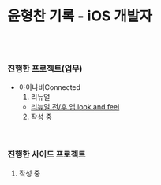 # 윤형찬 기록 - iOS 개발자
<br/><br/>

### 진행한 프로젝트(업무)
* 아이나비Connected
  1. 리뉴얼
    - [리뉴얼 전/후 앱 look and feel](https://github.com/velmash/connectedRenewalImg)
  2. 작성 중
<br/>

### 진행한 사이드 프로젝트
  1. 작성 중
